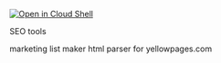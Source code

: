 
  [![Open in Cloud Shell](https://gstatic.com/cloudssh/images/open-btn.svg)](https://shell.cloud.google.com/cloudshell/editor?cloudshell_git_repo=https://github.com/NathanielLLally/marketingFirm.git)

SEO tools

marketing list maker
  html parser for yellowpages.com
